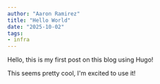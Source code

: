 ```yaml
---
author: "Aaron Ramirez"
title: "Hello World"
date: "2025-10-02"
tags: 
- infra
---
```


Hello, this is my first post on this blog using Hugo!

This seems pretty cool, I'm excited to use it!